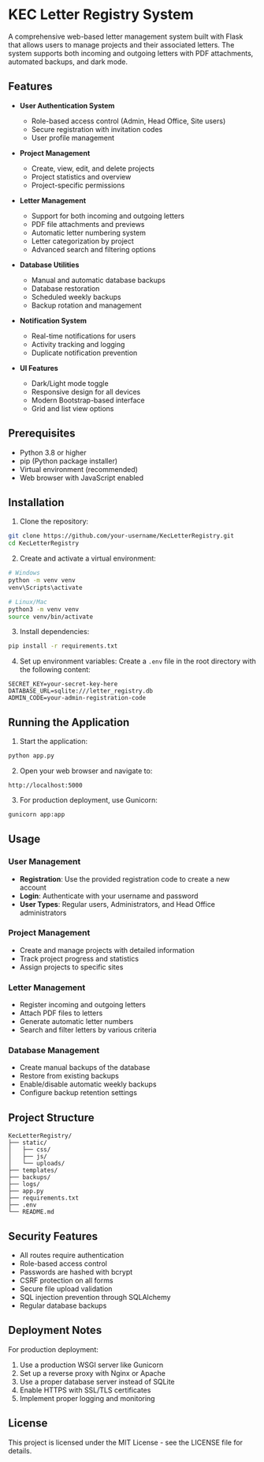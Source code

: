 # KEC Letter Registry System

A comprehensive web-based letter management system built with Flask that allows users to manage projects and their associated letters. The system supports both incoming and outgoing letters with PDF attachments, automated backups, and dark mode.

## Features

- **User Authentication System**
  - Role-based access control (Admin, Head Office, Site users)
  - Secure registration with invitation codes
  - User profile management
  
- **Project Management**
  - Create, view, edit, and delete projects
  - Project statistics and overview
  - Project-specific permissions
  
- **Letter Management**
  - Support for both incoming and outgoing letters
  - PDF file attachments and previews
  - Automatic letter numbering system
  - Letter categorization by project
  - Advanced search and filtering options
  
- **Database Utilities**
  - Manual and automatic database backups
  - Database restoration
  - Scheduled weekly backups
  - Backup rotation and management
  
- **Notification System**
  - Real-time notifications for users
  - Activity tracking and logging
  - Duplicate notification prevention
  
- **UI Features**
  - Dark/Light mode toggle
  - Responsive design for all devices
  - Modern Bootstrap-based interface
  - Grid and list view options

## Prerequisites

- Python 3.8 or higher
- pip (Python package installer)
- Virtual environment (recommended)
- Web browser with JavaScript enabled

## Installation

1. Clone the repository:
```bash
git clone https://github.com/your-username/KecLetterRegistry.git
cd KecLetterRegistry
```

2. Create and activate a virtual environment:
```bash
# Windows
python -m venv venv
venv\Scripts\activate

# Linux/Mac
python3 -m venv venv
source venv/bin/activate
```

3. Install dependencies:
```bash
pip install -r requirements.txt
```

4. Set up environment variables:
Create a `.env` file in the root directory with the following content:
```
SECRET_KEY=your-secret-key-here
DATABASE_URL=sqlite:///letter_registry.db
ADMIN_CODE=your-admin-registration-code
```

## Running the Application

1. Start the application:
```bash
python app.py
```

2. Open your web browser and navigate to:
```
http://localhost:5000
```

3. For production deployment, use Gunicorn:
```bash
gunicorn app:app
```

## Usage

### User Management
- **Registration**: Use the provided registration code to create a new account
- **Login**: Authenticate with your username and password
- **User Types**: Regular users, Administrators, and Head Office administrators

### Project Management
- Create and manage projects with detailed information
- Track project progress and statistics
- Assign projects to specific sites

### Letter Management
- Register incoming and outgoing letters
- Attach PDF files to letters
- Generate automatic letter numbers
- Search and filter letters by various criteria

### Database Management
- Create manual backups of the database
- Restore from existing backups
- Enable/disable automatic weekly backups
- Configure backup retention settings

## Project Structure

```
KecLetterRegistry/
├── static/
│   ├── css/
│   ├── js/
│   └── uploads/
├── templates/
├── backups/
├── logs/
├── app.py
├── requirements.txt
├── .env
└── README.md
```

## Security Features

- All routes require authentication
- Role-based access control
- Passwords are hashed with bcrypt
- CSRF protection on all forms
- Secure file upload validation
- SQL injection prevention through SQLAlchemy
- Regular database backups

## Deployment Notes

For production deployment:
1. Use a production WSGI server like Gunicorn
2. Set up a reverse proxy with Nginx or Apache
3. Use a proper database server instead of SQLite
4. Enable HTTPS with SSL/TLS certificates
5. Implement proper logging and monitoring

## License

This project is licensed under the MIT License - see the LICENSE file for details. 